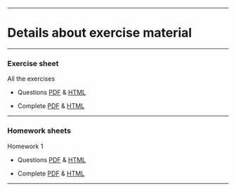<!-- -------------------------------------------------------------------------------- -->

<!-- Copyright 2023 Georgios Karagiannis -->

<!-- georgios.karagiannis@durham.ac.uk -->
<!-- Associate Professor -->
<!-- Department of Mathematical Sciences, Durham University, Durham,  UK  -->

<!-- This file is part of Machine_Learning_and_Neural_Networks_III_Epiphany_2023 -->
<!-- which is the material of the course -->
<!-- MATH3431 Machine Learning and Neural Networks III -->
<!-- Epiphany term -->
<!-- taught by Georgios P. Katagiannis in the Department of Mathematical Sciences   -->
<!-- in the University of Durham  in Epiphany term in 2023 -->

<!-- Machine_Learning_and_Neural_Networks_III_Epiphany_2023 is free software: -->
<!-- you can redistribute it and/or modify it-->
<!-- under the terms of the GNU General Public License as published by -->
<!-- the Free Software Foundation version 3 of the License. -->

<!-- Machine_Learning_and_Neural_Networks_III_Epiphany_2023 is distributed ->
<!-- in the hope that it will be useful, -->
<!-- but WITHOUT ANY WARRANTY; without even the implied warranty of -->
<!-- MERCHANTABILITY or FITNESS FOR A PARTICULAR PURPOSE.  See the -->
<!-- GNU General Public License for more details. -->

<!-- You should have received a copy of the GNU General Public License -->
<!-- along with Machine_Learning_and_Neural_Networks_III_Epiphany_2023 -->
<!-- If not, see <http://www.gnu.org/licenses/>. -->

<!-- -------------------------------------------------------------------------------- -->

------------------------------------------------------------------------

# Details about exercise material 

------------------------------------------------------------------------

### Exercise sheet

All the exercises  

+ Questions [PDF](https://github.com/georgios-stats/Machine_Learning_and_Neural_Networks_III_Epiphany_2023/blob/main/Exercises/Exercise_sheet_questions.pdf) & [HTML](https://htmlpreview.github.io/?https://github.com/georgios-stats/Machine_Learning_and_Neural_Networks_III_Epiphany_2023/blob/main/Exercises/Exercise_sheet_questions_xhtml/Exercise_sheet_questions.xhtml)  

+ Complete [PDF](https://github.com/georgios-stats/Machine_Learning_and_Neural_Networks_III_Epiphany_2023/blob/main/Exercises/Exercise_sheet_complete.pdf) & [HTML](https://htmlpreview.github.io/?https://github.com/georgios-stats/Machine_Learning_and_Neural_Networks_III_Epiphany_2023/blob/main/Exercises/Exercise_sheet_complete_xhtml/Exercise_sheet_complete.xhtml)  


------------------------------------------------------------------------


### Homework sheets

Homework 1  

+ Questions [PDF](https://github.com/georgios-stats/Machine_Learning_and_Neural_Networks_III_Epiphany_2023/blob/main/Exercises/Homework_1_questions.pdf) & [HTML](https://htmlpreview.github.io/?https://github.com/georgios-stats/Machine_Learning_and_Neural_Networks_III_Epiphany_2023/blob/main/Exercises/Homework_1_questions_xhtml/Homework_1_questions_xhtml)  

+ Complete [PDF](https://github.com/georgios-stats/Machine_Learning_and_Neural_Networks_III_Epiphany_2023/blob/main/Exercises/Homework_1_complete.pdf) & [HTML](https://htmlpreview.github.io/?https://github.com/georgios-stats/Machine_Learning_and_Neural_Networks_III_Epiphany_2023/blob/main/Exercises/Homework_1_complete_xhtml/Homework_1_complete.xhtml)  

------------------------------------------------------------------------


